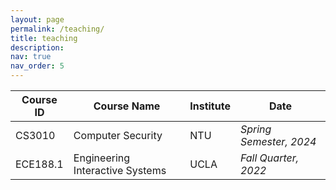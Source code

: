 ```yaml
---
layout: page
permalink: /teaching/
title: teaching
description:
nav: true
nav_order: 5
---
```


|  Course ID   | Course Name  |  Institute | Date |
|  ----  | ----  | ----| ----|
| CS3010  | Computer Security | NTU | *Spring Semester, 2024* |
| ECE188.1  | Engineering Interactive Systems | UCLA | *Fall Quarter, 2022*|
